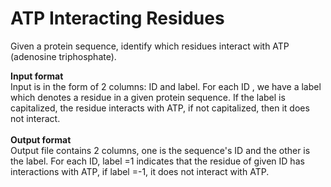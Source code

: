 # ATP Interacting Residues

Given a protein sequence, identify which residues interact with ATP (adenosine triphosphate).

**Input format**\
Input is in the form of 2 columns: ID and label. For each ID , we have a label which denotes a residue in a given protein sequence. If the label is capitalized, the residue interacts with ATP, if not capitalized, then it does not interact.\
\
**Output format**\
Output file contains 2 columns, one is the sequence's ID and the other is the label. For each ID, label =1 indicates that the residue of given ID has interactions with ATP, if label =-1, it does not interact with ATP.
